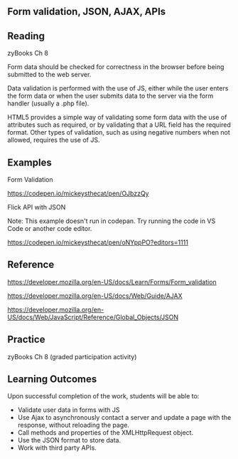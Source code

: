 ## Form validation, JSON, AJAX, APIs
## Reading

zyBooks Ch 8

Form data should  be checked for correctness in the browser before being submitted to the web server. 

Data validation is performed with the use of JS, either while the user enters the form data or when the user submits data to the server 
via the form handler (usually a .php file).

HTML5 provides a simple way of validating some form data with the use of attributes such as required, or by validating that a URL field has the required format.
Other types of validation, such as using negative numbers when not allowed, requires the use of JS.


## Examples
Form Validation 

https://codepen.io/mickeysthecat/pen/OJbzzQy

Flick API with JSON 

Note: This example doesn't run in codepan.  Try running the code in VS Code or another code editor.

https://codepen.io/mickeysthecat/pen/oNYppPO?editors=1111

## Reference

https://developer.mozilla.org/en-US/docs/Learn/Forms/Form_validation

https://developer.mozilla.org/en-US/docs/Web/Guide/AJAX

https://developer.mozilla.org/en-US/docs/Web/JavaScript/Reference/Global_Objects/JSON


## Practice
 
zyBooks Ch 8 (graded participation activity)

## Learning Outcomes
Upon successful completion of the work, students will be able to: 

* Validate user data in forms with JS
* Use Ajax to asynchronously contact a server and update a page with the response, without reloading the page.
* Call methods and properties of the XMLHttpRequest object.
* Use the JSON format to store data.
* Work with third party APIs.


